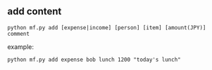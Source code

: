 ## add content

```
python mf.py add [expense|income] [person] [item] [amount(JPY)] comment
```

example:
```
python mf.py add expense bob lunch 1200 "today's lunch"
```
